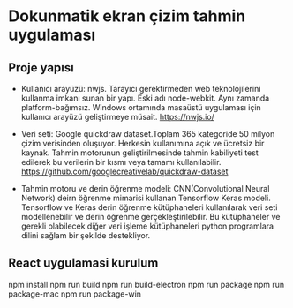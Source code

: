 # Dokunmatik ekran çizim tahmin uygulaması

## Proje yapısı

* Kullanıcı arayüzü: nwjs. Tarayıcı gerektirmeden web teknolojilerini kullanma imkanı sunan bir yapı. Eski adı node-webkit. Aynı zamanda platform-bağımsız. Windows ortamında masaüstü uygulaması için kullanıcı arayüzü geliştirmeye müsait. 
https://nwjs.io/

* Veri seti: Google quickdraw dataset.Toplam 365 kategoride 50 milyon çizim verisinden oluşuyor. Herkesin kullanımına açık ve ücretsiz bir kaynak. Tahmin motorunun geliştirilmesinde tahmin kabiliyeti test edilerek bu verilerin bir kısmı veya tamamı kullanılabilir.
https://github.com/googlecreativelab/quickdraw-dataset

* Tahmin motoru ve derin öğrenme modeli: CNN(Convolutional Neural Network) deirn öğrenme mimarisi kullanan Tensorflow Keras modeli. Tensorflow ve Keras derin öğrenme kütüphaneleri kullanılarak veri seti modellenebilir ve derin öğrenme gerçekleştirilebilir. Bu kütüphaneler ve gerekli olabilecek diğer veri işleme kütüphaneleri python programlara dilini sağlam bir şekilde destekliyor.

## React uygulamasi kurulum
npm install
npm run build
npm run build-electron
npm run package
npm run package-mac
npm run package-win
